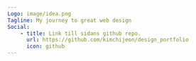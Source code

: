 ```yaml
---
Logo: image/idea.png
Tagline: My journey to great web design
Social:
    - title: Link till sidans github repo.
      url: https://github.com/kimchijeon/design_portfolio
      icon: github
---
```

